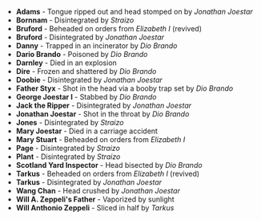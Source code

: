 - **Adams** - Tongue ripped out and head stomped on by _Jonathan Joestar_
- **Bornnam** - Disintegrated by _Straizo_
- **Bruford** - Beheaded on orders from _Elizabeth I_ (revived)
- **Bruford** - Disintegrated by _Jonathan Joestar_
- **Danny** - Trapped in an incinerator by _Dio Brando_
- **Dario Brando** - Poisoned by _Dio Brando_
- **Darnley** - Died in an explosion
- **Dire** - Frozen and shattered by _Dio Brando_
- **Doobie** - Disintegrated by _Jonathan Joestar_
- **Father Styx** - Shot in the head via a booby trap set by _Dio Brando_
- **George Joestar I** - Stabbed by _Dio Brando_
- **Jack the Ripper** - Disintegrated by _Jonathan Joestar_
- **Jonathan Joestar** - Shot in the throat by _Dio Brando_
- **Jones** - Disintegrated by _Straizo_
- **Mary Joestar** - Died in a carriage accident
- **Mary Stuart** - Beheaded on orders from _Elizabeth I_
- **Page** - Disintegrated by _Straizo_
- **Plant** - Disintegrated by _Straizo_
- **Scotland Yard Inspector** - Head bisected by _Dio Brando_
- **Tarkus** - Beheaded on orders from _Elizabeth I_ (revived)
- **Tarkus** - Disintegrated by _Jonathan Joestar_
- **Wang Chan** - Head crushed by _Jonathan Joestar_
- **Will A. Zeppeli's Father** - Vaporized by sunlight
- **Will Anthonio Zeppeli** - Sliced in half by _Tarkus_